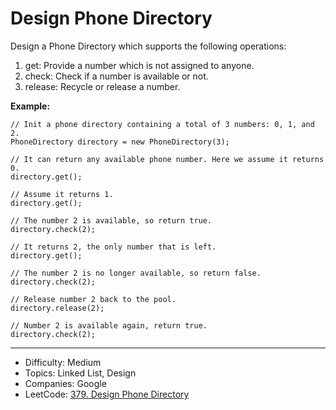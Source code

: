 # Design Phone Directory

Design a Phone Directory which supports the following operations:

1. get: Provide a number which is not assigned to anyone.
2. check: Check if a number is available or not.
3. release: Recycle or release a number.

**Example:**  
```
// Init a phone directory containing a total of 3 numbers: 0, 1, and 2.
PhoneDirectory directory = new PhoneDirectory(3);

// It can return any available phone number. Here we assume it returns 0.
directory.get();

// Assume it returns 1.
directory.get();

// The number 2 is available, so return true.
directory.check(2);

// It returns 2, the only number that is left.
directory.get();

// The number 2 is no longer available, so return false.
directory.check(2);

// Release number 2 back to the pool.
directory.release(2);

// Number 2 is available again, return true.
directory.check(2);
```

---

* Difficulty: Medium
* Topics: Linked List, Design
* Companies: Google
* LeetCode: [379. Design Phone Directory](https://leetcode.com/problems/design-phone-directory/description/)
